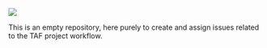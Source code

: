 [<img src="http://ices.dk/SiteCollectionImages/Data%20network/taf-cogs@370px_retouched_ABL.png?RenditionID=5">](http://ices.dk/marine-data/tools/Pages/transparent-assessment-framework.aspx)

This is an empty repository, here purely to create and assign issues related to the TAF project workflow.
